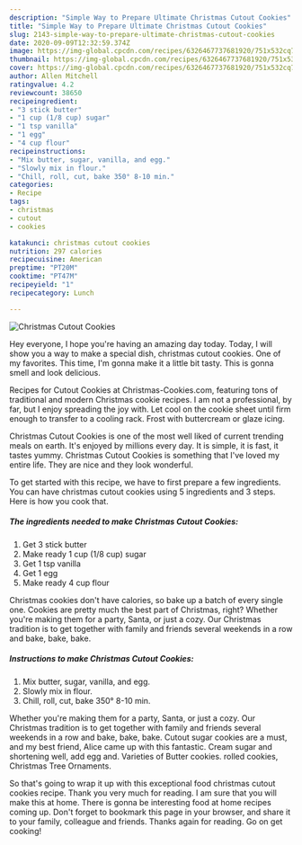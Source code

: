 ```yaml
---
description: "Simple Way to Prepare Ultimate Christmas Cutout Cookies"
title: "Simple Way to Prepare Ultimate Christmas Cutout Cookies"
slug: 2143-simple-way-to-prepare-ultimate-christmas-cutout-cookies
date: 2020-09-09T12:32:59.374Z
image: https://img-global.cpcdn.com/recipes/6326467737681920/751x532cq70/christmas-cutout-cookies-recipe-main-photo.jpg
thumbnail: https://img-global.cpcdn.com/recipes/6326467737681920/751x532cq70/christmas-cutout-cookies-recipe-main-photo.jpg
cover: https://img-global.cpcdn.com/recipes/6326467737681920/751x532cq70/christmas-cutout-cookies-recipe-main-photo.jpg
author: Allen Mitchell
ratingvalue: 4.2
reviewcount: 38650
recipeingredient:
- "3 stick butter"
- "1 cup (1/8 cup) sugar"
- "1 tsp vanilla"
- "1 egg"
- "4 cup flour"
recipeinstructions:
- "Mix butter, sugar, vanilla, and egg."
- "Slowly mix in flour."
- "Chill, roll, cut, bake 350° 8-10 min."
categories:
- Recipe
tags:
- christmas
- cutout
- cookies

katakunci: christmas cutout cookies 
nutrition: 297 calories
recipecuisine: American
preptime: "PT20M"
cooktime: "PT47M"
recipeyield: "1"
recipecategory: Lunch

---
```



![Christmas Cutout Cookies](https://img-global.cpcdn.com/recipes/6326467737681920/751x532cq70/christmas-cutout-cookies-recipe-main-photo.jpg)

Hey everyone, I hope you're having an amazing day today. Today, I will show you a way to make a special dish, christmas cutout cookies. One of my favorites. This time, I'm gonna make it a little bit tasty. This is gonna smell and look delicious.

Recipes for Cutout Cookies at Christmas-Cookies.com, featuring tons of traditional and modern Christmas cookie recipes. I am not a professional, by far, but I enjoy spreading the joy with. Let cool on the cookie sheet until firm enough to transfer to a cooling rack. Frost with buttercream or glaze icing.

Christmas Cutout Cookies is one of the most well liked of current trending meals on earth. It's enjoyed by millions every day. It is simple, it is fast, it tastes yummy. Christmas Cutout Cookies is something that I've loved my entire life. They are nice and they look wonderful.


To get started with this recipe, we have to first prepare a few ingredients. You can have christmas cutout cookies using 5 ingredients and 3 steps. Here is how you cook that.

<!--inarticleads1-->

##### The ingredients needed to make Christmas Cutout Cookies:

1. Get 3 stick butter
1. Make ready 1 cup (1/8 cup) sugar
1. Get 1 tsp vanilla
1. Get 1 egg
1. Make ready 4 cup flour


Christmas cookies don&#39;t have calories, so bake up a batch of every single one. Cookies are pretty much the best part of Christmas, right? Whether you&#39;re making them for a party, Santa, or just a cozy. Our Christmas tradition is to get together with family and friends several weekends in a row and bake, bake, bake. 

<!--inarticleads2-->

##### Instructions to make Christmas Cutout Cookies:

1. Mix butter, sugar, vanilla, and egg.
1. Slowly mix in flour.
1. Chill, roll, cut, bake 350° 8-10 min.


Whether you&#39;re making them for a party, Santa, or just a cozy. Our Christmas tradition is to get together with family and friends several weekends in a row and bake, bake, bake. Cutout sugar cookies are a must, and my best friend, Alice came up with this fantastic. Cream sugar and shortening well, add egg and. Varieties of Butter cookies. rolled cookies, Christmas Tree Ornaments. 

So that's going to wrap it up with this exceptional food christmas cutout cookies recipe. Thank you very much for reading. I am sure that you will make this at home. There is gonna be interesting food at home recipes coming up. Don't forget to bookmark this page in your browser, and share it to your family, colleague and friends. Thanks again for reading. Go on get cooking!

